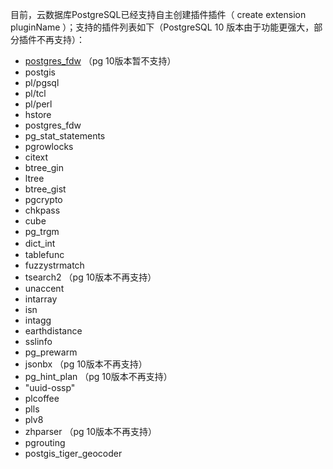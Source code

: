 目前，云数据库PostgreSQL已经支持自主创建插件插件（ create extension pluginName ）；支持的插件列表如下（PostgreSQL 10 版本由于功能更强大，部分插件不再支持）：

 - [postgres_fdw](https://cloud.tencent.com/document/product/409/18706) （pg 10版本暂不支持）
 - postgis
 - pl/pgsql
 - pl/tcl
 - pl/perl
 - hstore
 - postgres_fdw
 - pg_stat_statements
 - pgrowlocks
 - citext
 - btree_gin
 - ltree
 - btree_gist
 - pgcrypto
 - chkpass
 - cube
 - pg_trgm
 - dict_int　　　
 - tablefunc
 - fuzzystrmatch
 - tsearch2 （pg 10版本不再支持）
 - unaccent
 - intarray
 - isn
 - intagg
 - earthdistance
 - sslinfo 
 - pg_prewarm 
 - jsonbx （pg 10版本不再支持）
 - pg_hint_plan （pg 10版本不再支持）
 - "uuid-ossp"
 - plcoffee
 - plls
 - plv8
 - zhparser （pg 10版本不再支持）
 - pgrouting
 - postgis_tiger_geocoder

